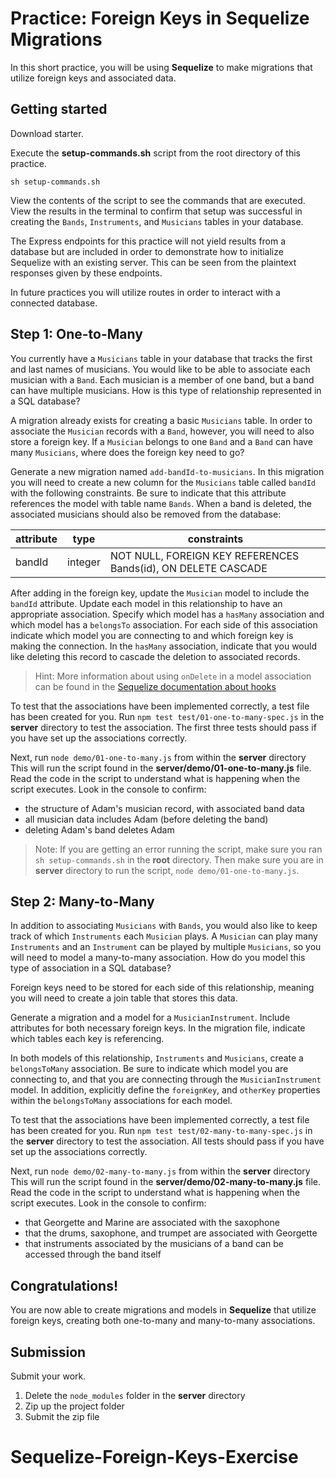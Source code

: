 # Practice: Foreign Keys in Sequelize Migrations

In this short practice, you will be using **Sequelize** to make migrations that
utilize foreign keys and associated data.

## Getting started

Download starter.

Execute the __setup-commands.sh__ script from the root directory of this
practice.

```shell
sh setup-commands.sh
```

View the contents of the script to see the commands that are executed. View the
results in the terminal to confirm that setup was successful in creating the
`Bands`, `Instruments`, and `Musicians` tables in your database.

The Express endpoints for this practice will not yield results from a database
but are included in order to demonstrate how to initialize Sequelize with an
existing server. This can be seen from the plaintext responses given by these
endpoints.

In future practices you will utilize routes in order to interact with a
connected database.

## Step 1: One-to-Many

You currently have a `Musicians` table in your database that tracks the first
and last names of musicians. You would like to be able to associate each
musician with a `Band`. Each musician is a member of one band, but a band can
have multiple musicians. How is this type of relationship represented in a
SQL database?

A migration already exists for creating a basic `Musicians` table. In order to
associate the `Musician` records with a `Band`, however, you will need to also
store a foreign key. If a `Musician` belongs to one `Band` and a `Band` can have
many `Musicians`, where does the foreign key need to go?

Generate a new migration named `add-bandId-to-musicians`. In this migration you
will need to create a new column for the `Musicians` table called `bandId` with
the following constraints. Be sure to indicate that this attribute references
the model with table name `Bands`. When a band is deleted, the associated
musicians should also be removed from the database:

| attribute | type    | constraints                                                   |
| --------- | ------- | ------------------------------------------------------------- |
| bandId    | integer | NOT NULL, FOREIGN KEY REFERENCES Bands(id), ON DELETE CASCADE |

After adding in the foreign key, update the `Musician` model to include the
`bandId` attribute. Update each model in this relationship to have an
appropriate association. Specify which model has a `hasMany` association and
which model has a `belongsTo` association. For each side of this association
indicate which model you are connecting to and which foreign key is making the
connection. In the `hasMany` association, indicate that you would like deleting
this record to cascade the deletion to associated records.

> Hint: More information about using `onDelete` in a model association can be
> found in the [Sequelize documentation about hooks][onDelete-hooks]

To test that the associations have been implemented correctly, a test file has
been created for you. Run `npm test test/01-one-to-many-spec.js` in the
__server__ directory to test the association. The first three tests should pass
if you have set up the associations correctly.

Next, run `node demo/01-one-to-many.js` from within the __server__ directory
This will run the script found in the __server/demo/01-one-to-many.js__ file.
Read the code in the script to understand what is happening when the script
executes. Look in the console to confirm:

- the structure of Adam's musician record, with associated band data
- all musician data includes Adam (before deleting the band)
- deleting Adam's band deletes Adam

> Note: If you are getting an error running the script, make sure you ran
> `sh setup-commands.sh` in the __root__ directory. Then make sure you are in
> __server__ directory to run the script, `node demo/01-one-to-many.js`.

## Step 2: Many-to-Many

In addition to associating `Musicians` with `Bands`, you would also like to keep
track of which `Instruments` each `Musician` plays. A `Musician` can play many
`Instruments` and an `Instrument` can be played by multiple `Musicians`, so you
will need to model a many-to-many association. How do you model this type of
association in a SQL database?

Foreign keys need to be stored for each side of this relationship, meaning you
will need to create a join table that stores this data.

Generate a migration and a model for a `MusicianInstrument`. Include attributes
for both necessary foreign keys. In the migration file, indicate which tables
each key is referencing.

In both models of this relationship, `Instruments` and `Musicians`, create a
`belongsToMany` association. Be sure to indicate which model you are connecting
to, and that you are connecting through the `MusicianInstrument` model. In addition, explicitly define the `foreignKey`, and `otherKey` properties within the `belongsToMany` associations for each model.

To test that the associations have been implemented correctly, a test file has
been created for you. Run `npm test test/02-many-to-many-spec.js` in the
__server__ directory to test the association. All tests should pass if you have
set up the associations correctly.

Next, run `node demo/02-many-to-many.js` from within the __server__ directory
This will run the script found in the __server/demo/02-many-to-many.js__ file.
Read the code in the script to understand what is happening when the script
executes. Look in the console to confirm:

- that Georgette and Marine are associated with the saxophone
- that the drums, saxophone, and trumpet are associated with Georgette
- that instruments associated by the musicians of a band can be accessed through the band itself

## Congratulations!

You are now able to create migrations and models in **Sequelize** that utilize
foreign keys, creating both one-to-many and many-to-many associations.

## Submission

Submit your work.

1. Delete the `node_modules` folder in the __server__ directory
2. Zip up the project folder
3. Submit the zip file

[onDelete-hooks]: https://sequelize.org/master/manual/hooks.html#one-to-one-and-one-to-many-associations
# Sequelize-Foreign-Keys-Exercise
